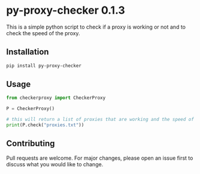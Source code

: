 # py-proxy-checker 0.1.3


This is a simple python script to check if a proxy is working or not and to check the speed of the proxy.

## Installation

```bash
pip install py-proxy-checker
```

## Usage

```python
from checkerproxy import CheckerProxy

P = CheckerProxy()

# this will return a list of proxies that are working and the speed of the proxy
print(P.check("proxies.txt"))

```

## Contributing
Pull requests are welcome. For major changes, please open an issue first to discuss what you would like to change.


